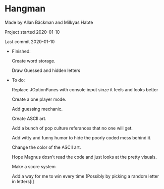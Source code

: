 # **Hangman**

Made by Allan Bäckman and Milkyas Habte

Project started 2020-01-10

Last commit 2020-01-10

- Finished:


    Create word storage.
    
    Draw Guessed and hidden letters

- To do:

    
    Replace JOptionPanes with console input sinze it feels and looks better
    
    Create a one player mode. 
        
    Add guessing mechanic.
    
    Create ASCII art.
    
    Add a bunch of pop culture referances that no one will get.
    
    Add witty and funny humor to hide the poorly coded mess behind it.
    
    Change the color of the ASCII art.
    
    Hope Magnus dosn't read the code and just looks at the pretty visuals.
    
    Make a score system
    
    Add a way for me to win every time (Possibly by picking a random letter in letters[i]